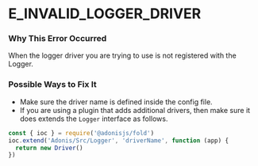 # E_INVALID_LOGGER_DRIVER

### Why This Error Occurred
When the logger driver you are trying to use is not registered with the Logger.

### Possible Ways to Fix It
- Make sure the driver name is defined inside the config file.
- If you are using a plugin that adds additional drivers, then make sure it does extends the `Logger` interface as follows.

```js
const { ioc } = require('@adonisjs/fold')
ioc.extend('Adonis/Src/Logger', 'driverName', function (app) {
  return new Driver()
})
```